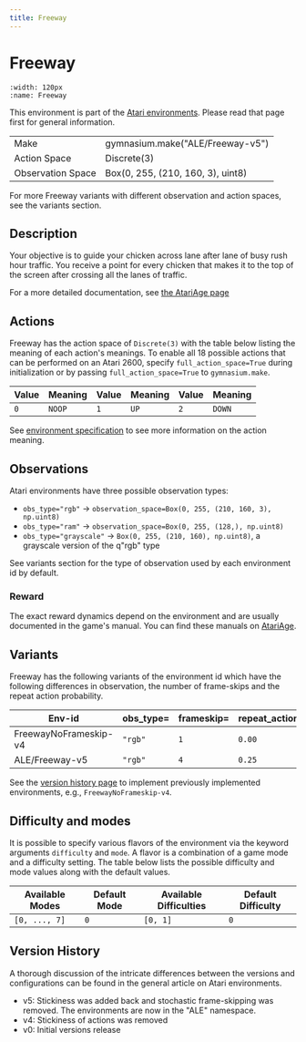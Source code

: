 ```yaml
---
title: Freeway
---
```


# Freeway

```{figure} ../_static/videos/environments/freeway.gif
:width: 120px
:name: Freeway
```

This environment is part of the <a href='..'>Atari environments</a>. Please read that page first for general information.

|                   |                                   |
|-------------------|-----------------------------------|
| Make              | gymnasium.make("ALE/Freeway-v5")  |
| Action Space      | Discrete(3)                       |
| Observation Space | Box(0, 255, (210, 160, 3), uint8) |

For more Freeway variants with different observation and action spaces, see the variants section.

## Description

Your objective is to guide your chicken across lane after lane of busy rush hour traffic. You receive a point for every chicken that makes it to the top of the screen after crossing all the lanes of traffic.

For a more detailed documentation, see [the AtariAge page](https://atariage.com/manual_html_page.php?SoftwareLabelID=192)

## Actions

Freeway has the action space of `Discrete(3)` with the table below listing the meaning of each action's meanings.
To enable all 18 possible actions that can be performed on an Atari 2600, specify `full_action_space=True` during
initialization or by passing `full_action_space=True` to `gymnasium.make`.

| Value   | Meaning   | Value   | Meaning   | Value   | Meaning   |
|---------|-----------|---------|-----------|---------|-----------|
| `0`     | `NOOP`    | `1`     | `UP`      | `2`     | `DOWN`    |

See [environment specification](../env-spec) to see more information on the action meaning.

## Observations

Atari environments have three possible observation types:

- `obs_type="rgb"` -> `observation_space=Box(0, 255, (210, 160, 3), np.uint8)`
- `obs_type="ram"` -> `observation_space=Box(0, 255, (128,), np.uint8)`
- `obs_type="grayscale"` -> `Box(0, 255, (210, 160), np.uint8)`, a grayscale version of the q"rgb" type

See variants section for the type of observation used by each environment id by default.

### Reward

The exact reward dynamics depend on the environment and are usually documented in the game's manual. You can find these manuals on [AtariAge](https://atariage.com/manual_html_page.php?SoftwareLabelID=192).

## Variants

Freeway has the following variants of the environment id which have the following differences in observation,
the number of frame-skips and the repeat action probability.

| Env-id                | obs_type=   | frameskip=   | repeat_action_probability=   |
|-----------------------|-------------|--------------|------------------------------|
| FreewayNoFrameskip-v4 | `"rgb"`     | `1`          | `0.00`                       |
| ALE/Freeway-v5        | `"rgb"`     | `4`          | `0.25`                       |

See the [version history page](https://ale.farama.org/environments/#version-history-and-naming-schemes) to implement previously implemented environments, e.g., `FreewayNoFrameskip-v4`.

## Difficulty and modes

It is possible to specify various flavors of the environment via the keyword arguments `difficulty` and `mode`.
A flavor is a combination of a game mode and a difficulty setting. The table below lists the possible difficulty and mode values
along with the default values.

| Available Modes   | Default Mode   | Available Difficulties   | Default Difficulty   |
|-------------------|----------------|--------------------------|----------------------|
| `[0, ..., 7]`     | `0`            | `[0, 1]`                 | `0`                  |

## Version History

A thorough discussion of the intricate differences between the versions and configurations can be found in the general article on Atari environments.

* v5: Stickiness was added back and stochastic frame-skipping was removed. The environments are now in the "ALE" namespace.
* v4: Stickiness of actions was removed
* v0: Initial versions release

